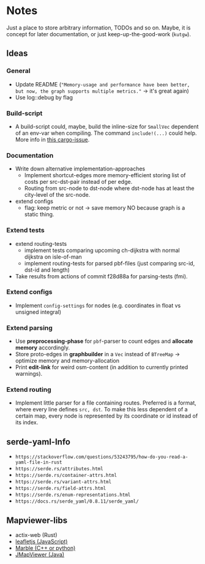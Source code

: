 # Notes

Just a place to store arbitrary information, TODOs and so on.
Maybe, it is concept for later documentation, or just keep-up-the-good-work (`kutgw`).


## Ideas

### General

- Update README (`"Memory-usage and performance have been better, but now, the graph supports multiple metrics."` -> it's great again)
- Use log::debug by flag


### Build-script

- A build-script could, maybe, build the inline-size for `SmallVec` dependent of an env-var when compiling.
  The command `include!(...)` could help.
  More info in [this cargo-issue][github/rust-lang/cargo/issues/5624].


### Documentation

- Write down alternative implementation-approaches
  - Implement shortcut-edges more memory-efficient storing list of costs per src-dst-pair instead of per edge.
  - Routing from src-node to dst-node where dst-node has at least the city-level of the src-node.
- extend configs
  - flag: keep metric or not -> save memory
    NO because graph is a static thing.


### Extend tests

- extend routing-tests
  - implement tests comparing upcoming ch-dijkstra with normal dijkstra on isle-of-man
  - implement routing-tests for parsed pbf-files (just comparing src-id, dst-id and length)
- Take results from actions of commit f28d88a for parsing-tests (fmi).


### Extend configs

- Implement `config-settings` for nodes (e.g. coordinates in float vs unsigned integral)


### Extend parsing

- Use __preprocessing-phase__ for `pbf`-parser to count edges and __allocate memory__ accordingly.
- Store proto-edges in __graphbuilder__ in a `Vec` instead of `BTreeMap`
  -> optimize memory and memory-allocation
- Print __edit-link__ for weird osm-content (in addition to currently printed warnings).


### Extend routing

- Implement little parser for a file containing routes.
  Preferred is a format, where every line defines `src, dst`.
  To make this less dependent of a certain map, every node is represented by its coordinate or id instead of its index.


## serde-yaml-Info

- `https://stackoverflow.com/questions/53243795/how-do-you-read-a-yaml-file-in-rust`
- `https://serde.rs/attributes.html`
- `https://serde.rs/container-attrs.html`
- `https://serde.rs/variant-attrs.html`
- `https://serde.rs/field-attrs.html`
- `https://serde.rs/enum-representations.html`
- `https://docs.rs/serde_yaml/0.8.11/serde_yaml/`


## Mapviewer-libs

- actix-web (Rust)
- [leafletjs (JavaScript)][leafletjs]
- [Marble (C++ or python)][kde/marble]
- [JMapViewer (Java)][osm/wiki/jmapviewer]


[github/rust-lang/cargo/issues/5624]: https://github.com/rust-lang/cargo/issues/5624
[kde/marble]: http://api.kde.org/4.x-api/kdeedu-apidocs/marble/html/namespaceMarble.html
[leafletjs]: https://leafletjs.com/
[osm/wiki/jmapviewer]: https://wiki.openstreetmap.org/wiki/JMapViewer
